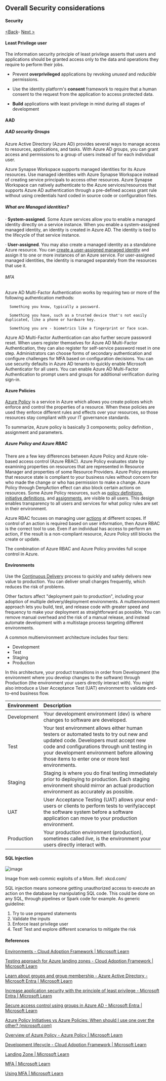 ## Overall Security considerations

#### Security

[<Back](https://github.com/LiliamLeme/FTALive-Sessions_Synapse_SQL/blob/main/content/data/ModernDatawarehouse-Security/MDW.md)\- [Next >](https://github.com/LiliamLeme/FTALive-Sessions_Synapse_SQL/blob/main/content/data/ModernDatawarehouse-Security/ADLS%20Security.md)

#### Least Privilege user

The information security principle of least privilege asserts that users and applications should be granted access only to the data and operations they require to perform their jobs.

- Prevent **overprivileged** applications by revoking *unused* and *reducible* permissions.

- Use the identity platform's **consent** framework to require that a human consent to the request from the application to access protected data.

- **Build** applications with least privilege in mind during all stages of development

  

#### AAD

  ##### AAD security Groups 

  Azure Active Directory (Azure AD) provides several ways to manage access to resources, applications, and tasks. With Azure AD groups, you can grant access and permissions to a group of users instead of for each individual user. 

  Azure Synapse Workspace supports managed identities for its Azure resources. Use managed identities with Azure Synapse Workspace instead of creating service principals to access other resources. Azure Synapse Workspace can natively authenticate to the Azure services/resources that supports Azure AD authentication through a pre-defined access grant rule without using credentials hard coded in source code or configuration files.

  ##### What are Managed identities?

  ·    **System-assigned**. Some Azure services allow you to enable a managed identity directly on a service instance. When you enable a system-assigned managed identity, an identity is created in Azure AD. The identity is tied to the lifecycle of that service instance.

  ·    **User-assigned**. You may also create a managed identity as a standalone Azure resource. You can [create a user-assigned managed identity](https://learn.microsoft.com/en-us/azure/active-directory/managed-identities-azure-resources/how-to-manage-ua-identity-portal) and assign it to one or more instances of an Azure service. For user-assigned managed identities, the identity is managed separately from the resources that use it.

  ###### MFA

  Azure AD Multi-Factor Authentication works by requiring two or more of the following authentication methods:

      Something you know, typically a password.

      Something you have, such as a trusted device that's not easily duplicated, like a phone or hardware key.

      Something you are - biometrics like a fingerprint or face scan.

  Azure AD Multi-Factor Authentication can also further secure password reset. When users register themselves for Azure AD Multi-Factor Authentication, they can also register for self-service password reset in one step. Administrators can choose forms of secondary authentication and configure challenges for MFA based on configuration decisions.
  You can use security defaults in Azure AD tenants to quickly enable Microsoft Authenticator for all users. You can enable Azure AD Multi-Factor Authentication to prompt users and groups for additional verification during sign-in.

#### Azure Policies

[Azure Policy](https://docs.microsoft.com/azure/governance/policy/overview?WT.mc_id=itopstalk-blog-phschmit) is a service in Azure which allows you create polices which enforce and control the properties of a resource. When these policies are used they enforce different rules and effects over your resources, so those resources stay compliant with your IT governance standards.

To summarize, Azure policy is basically 3 components; policy definition , assignment and parameters.

##### Azure Policy and Azure RBAC

There are a few key differences between Azure Policy and Azure role-based access control (Azure RBAC). Azure Policy evaluates state by examining properties on resources that are represented in Resource Manager and properties of some Resource Providers. Azure Policy ensures that resource state is compliant to your business rules without concern for who made the change or who has permission to make a change. Azure Policy through DenyAction effect can also block certain actions on resources. Some Azure Policy resources, such as [policy definitions](https://learn.microsoft.com/en-us/azure/governance/policy/overview#policy-definition), [initiative definitions](https://learn.microsoft.com/en-us/azure/governance/policy/overview#initiative-definition), and [assignments](https://learn.microsoft.com/en-us/azure/governance/policy/overview#assignments), are visible to all users. This design enables transparency to all users and services for what policy rules are set in their environment.

Azure RBAC focuses on managing user [actions](https://learn.microsoft.com/en-us/azure/role-based-access-control/resource-provider-operations) at different scopes. If control of an action is required based on user information, then Azure RBAC is the correct tool to use. Even if an individual has access to perform an action, if the result is a non-compliant resource, Azure Policy still blocks the create or update.

The combination of Azure RBAC and Azure Policy provides full scope control in Azure.

#### Environments

Use the [Continuous Delivery](https://learn.microsoft.com/en-us/azure/cloud-adoption-framework/ready/considerations/development-strategy-development-lifecycle#deployment-strategy) process to quickly and safely delivers new value to production. You can deliver small changes frequently, which reduces the risk of problems.

Other factors affect "deployment pain to production", including your adoption of multiple delivery/deployment environments. A multienvironment approach lets you build, test, and release code with greater speed and frequency to make your deployment as straightforward as possible. You can remove manual overhead and the risk of a manual release, and instead automate development with a multistage process targeting different environments.

A common multienvironment architecture includes four tiers:

- Development
- Test
- Staging
- Production

In this architecture, your product transitions in order from Development (the environment where you develop changes to the software) through Production (the environment your users directly interact with). You might also introduce a User Acceptance Test (UAT) environment to validate end-to-end business flow.

| Environment | Description                                                  |
| :---------- | :----------------------------------------------------------- |
| Development | Your development environment (dev) is where changes to software are developed. |
| Test        | Your test environment allows either human testers or automated tests to try out new and updated code. Developers must accept new code and configurations through unit testing in your development environment before allowing those items to enter one or more test environments. |
| Staging     | Staging is where you do final testing immediately prior to deploying to production. Each staging environment should mirror an actual production environment as accurately as possible. |
| UAT         | User Acceptance Testing (UAT) allows your end-users or clients to perform tests to verify/accept the software system before a software application can move to your production environment. |
| Production  | Your production environment (production), sometimes called *live*, is the environment your users directly interact with. |

#### SQL Injection

![image](https://user-images.githubusercontent.com/62876278/214304895-dfe6d60b-a80f-4f43-87bb-ca24965fa07b.png)

Image from web commic exploits of a Mom. Ref: xkcd.com/

SQL injection means someone getting unauthorized access to execute an action on the database by manipulating SQL code. This could be done on any SQL, through pipelines or Spark code for example. As generic guideline:

1) Try to use prepared statements
2) Validate the inputs
3) Enforce least privilege user
4) Test! Test and explore different scenarios to mitigate the risk


#### References

[Environments - Cloud Adoption Framework | Microsoft Learn](https://learn.microsoft.com/en-us/azure/cloud-adoption-framework/ready/considerations/environments)

[Testing approach for Azure landing zones - Cloud Adoption Framework | Microsoft Learn](https://learn.microsoft.com/en-us/azure/cloud-adoption-framework/ready/enterprise-scale/testing-approach)

[Learn about groups and group membership - Azure Active Directory - Microsoft Entra | Microsoft Learn](https://learn.microsoft.com/en-us/azure/active-directory/fundamentals/concept-learn-about-groups)

[Increase application security with the principle of least privilege - Microsoft Entra | Microsoft Learn](https://learn.microsoft.com/en-us/azure/active-directory/develop/secure-least-privileged-access)

[Secure access control using groups in Azure AD - Microsoft Entra | Microsoft Learn](https://learn.microsoft.com/en-us/azure/active-directory/develop/secure-group-access-control)

[Azure Policy Initiatives vs Azure Policies: When should I use one over the other? (microsoft.com)](https://techcommunity.microsoft.com/t5/itops-talk-blog/azure-policy-initiatives-vs-azure-policies-when-should-i-use-one/ba-p/1229167#:~:text=What%20is%20an%20Azure%20Policy%3F%201%20Policy%20definition,number%20of%20policy%20definitions%20you%20must%20create.%20 )

[Overview of Azure Policy - Azure Policy | Microsoft Learn](https://learn.microsoft.com/en-us/azure/governance/policy/overview)

[Development lifecycle - Cloud Adoption Framework | Microsoft Learn](https://learn.microsoft.com/en-us/azure/cloud-adoption-framework/ready/considerations/development-strategy-development-lifecycle#deployment-strategy)

[Landing Zone | Microsoft Learn](https://learn.microsoft.com/en-us/azure/cloud-adoption-framework/ready/landing-zone/)

[MFA | Microsoft Learn](https://learn.microsoft.com/en-us/azure/active-directory/authentication/concept-mfa-howitworks)

[Using MFA | Microsoft Learn](https://learn.microsoft.com/en-us/azure/azure-sql/database/authentication-mfa-ssms-overview?source=recommendations&view=azuresql)
